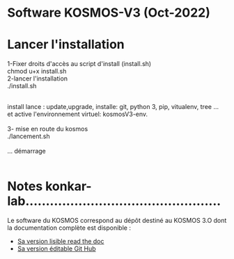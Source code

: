# Software KOSMOS-V3 (Oct-2022)
# Lancer l'installation
1-Fixer droits d'accès au script d'install (install.sh)<br>
  chmod u+x install.sh<br>
2-lancer l'installation<br>
  ./install.sh<br>
  <br>

install lance : update,upgrade, installe: git, python 3, pip, vitualenv, tree ...<br>
et active l'environnement virtuel: kosmosV3-env.<br>
<br>
3- mise en route du kosmos<br>
  ./lancement.sh<br>
<br>
  ... démarrage<br>
<br>
# Notes konkar-lab................................................
Le software du KOSMOS correspond au dépôt destiné au KOSMOS 3.O dont la documentation complète est disponible :
 - [Sa version lisible read the doc](https://kosmos30.readthedocs.io/fr/latest/)
 - [Sa version éditable Git Hub](https://github.com/KonkArLab/KOSMOS)